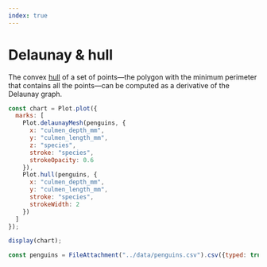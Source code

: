 ```yaml
---
index: true
---
```


# Delaunay & hull

The convex [hull](https://observablehq.com/plot/marks/delaunay#hull-data-options) of a set of points—the polygon with the minimum perimeter that contains all the points—can be computed as a derivative of the Delaunay graph.

```js echo
const chart = Plot.plot({
  marks: [
    Plot.delaunayMesh(penguins, {
      x: "culmen_depth_mm",
      y: "culmen_length_mm",
      z: "species",
      stroke: "species",
      strokeOpacity: 0.6
    }),
    Plot.hull(penguins, {
      x: "culmen_depth_mm",
      y: "culmen_length_mm",
      stroke: "species",
      strokeWidth: 2
    })
  ]
});

display(chart);
```

```js
const penguins = FileAttachment("../data/penguins.csv").csv({typed: true});
```
